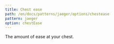 ```yaml
---
title: Chest ease
path: /en/docs/patterns/jaeger/options/chestease
pattern: jaeger
option: chestEase
---
```


The amount of ease at your chest.
